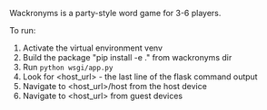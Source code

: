 Wackronyms is a party-style word game for 3-6 players.

To run:
1) Activate the virtual environment venv
2) Build the package "pip install -e ." from wackronyms dir
3) Run `python wsgi/app.py`
4) Look for <host_url> - the last line of the flask command output
5) Navigate to <host_url>/host from the host device
6) Navigate to <host_url> from guest devices
